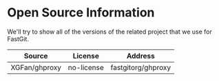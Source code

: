 # Open Source Information

We'll try to show all of the versions of the related project that we use for FastGit.

| Source | License | Address |
| ------ | ------- | ---------- |
| XGFan/ghproxy | no-license | fastgitorg/ghproxy |
